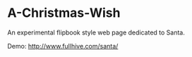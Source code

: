 # A-Christmas-Wish
An experimental flipbook style web page dedicated to Santa.

Demo: http://www.fullhive.com/santa/
